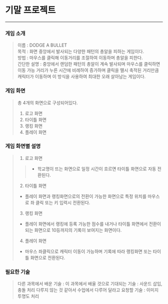 # 기말 프로젝트
------------
### 게임 소개
> 이름 : DODGE A BULLET  
> 목적 : 화면 중앙에서 발사되는 다양한 패턴의 총알을 피하는 게임이다.  
> 방법 : 마우스를 클릭해 이동거리를 조절하여 이동하며 총알을 피한다.  
> 간단한 설명 : 중앙에서 랜덤한 패턴의 총알이 계속 발사되며 마우스를 클릭하면 이동 가능 거리가 누른 시간에 비례하여 증가하며 클릭을 뗄시 축적된 거리만큼 캐릭터가 이동하며 이 방식을 사용하여 최대한 오래 살아남는 게임이다.  
### 게임 화면
> 총 4개의 화면으로 구성되어있다.  
> 1. 로고 화면  
> 2. 타이틀 화면  
> 3. 랭킹 화면  
> 4. 플레이 화면  
### 게임 화면별 설명
> 1. 로고 화면  
> > - 학교명이 뜨는 화면으로 일정 시간이 흐르면 타이틀 화면으로 자동 전환된다.  
> 2. 타이틀 화면  
>   - 플레이 화면과 랭킹화면으로의 전환이 가능한 화면으로 특정 위치를 마우스로 좌 클릭 또는 키 입력시 전환된다.  
> 3. 랭킹 화면  
> - 플레이 화면에서 랭킹에 등록 가능한 점수를 내거나 타이틀 화면에서 전환이 되는 화면으로 10등까지의 기록이 보여지는 화면이다.  
> 4. 플레이 화면  
> - 마우스 좌클릭으로 캐릭터 이동이 가능하며 기록에 따라 랭킹화면 또는 타이틀 화면으로 전환된다.  

### 필요한 기술
> 다른 과목에서 배운 기술 : 
> 이 과목에서 배울 것으로 기대되는 기술 : 사운드 삽입, 충돌 처리
> 다루지 않는 것 같아서 수업에서 다루어 달라고 요청할 기술 : 이미지 투명도 처리
